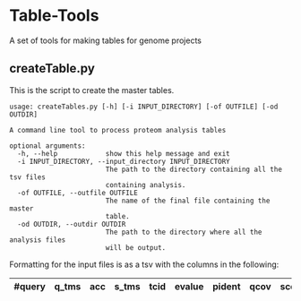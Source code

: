 # Table-Tools
A set of tools for making tables for genome projects

## createTable.py
This is the script to create the master tables.
```
usage: createTables.py [-h] [-i INPUT_DIRECTORY] [-of OUTFILE] [-od OUTDIR]

A command line tool to process proteom analysis tables

optional arguments:
  -h, --help            show this help message and exit
  -i INPUT_DIRECTORY, --input_directory INPUT_DIRECTORY
                        The path to the directory containing all the tsv files
                        containing analysis.
  -of OUTFILE, --outfile OUTFILE
                        The name of the final file containing the master
                        table.
  -od OUTDIR, --outdir OUTDIR
                        The path to the directory where all the analysis files
                        will be output.
```

Formatting for the input files is as a tsv with the columns in the following:

|#query | q_tms |  acc  |   s_tms |  tcid  |  evalue | pident | qcov  |  scov |
|-------|-------|-------|---------|--------|---------|--------|-------|-------|
